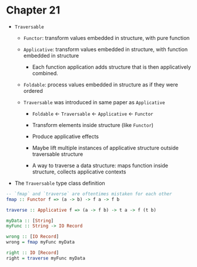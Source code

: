 # Chapter 21

- `Traversable`
    - `Functor`: transform values embedded in structure, with pure function
    - `Applicative`: transform values embedded in structure, with function
      embedded in structure
        - Each function application adds structure that is then applicatively
          combined.
    - `Foldable`: process values embedded in structure as if they were ordered

    - `Traversable` was introduced in same paper as `Applicative`
        - `Foldable` <- `Traversable` <- `Applicative` <- `Functor`

        - Transform elements inside structure (like `Functor`)
        - Produce applicative effects
        - Maybe lift multiple instances of applicative structure outside
          traversable structure

        - A way to traverse a data structure: maps function inside structure,
          collects applicative contexts

- The `Traversable` type class definition

```haskell
-- `fmap` and `traverse` are oftentimes mistaken for each other
fmap :: Functor f => (a -> b) -> f a -> f b

traverse :: Applicative f => (a -> f b) -> t a -> f (t b)

myData :: [String]
myFunc :: String -> IO Record

wrong :: [IO Record]
wrong = fmap myFunc myData

right :: IO [Record]
right = traverse myFunc myData
```
